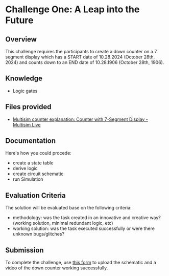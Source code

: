 # Challenge One: A Leap into the Future

## Overview

This challenge requires the participants to create a down counter on a 7 segment display which has a START date of 10.28.2024 (October 28th, 2024) and counts down to an END date of 10.28.1906 (October 28th, 1906).

## Knowledge

- Logic gates

## Files provided

- [Multisim counter explanation: Counter with 7-Segment Display - Multisim Live](https://www.multisim.com/content/DP6MYrVch3hwtDWamfmggg/counter-with-7-segment-display/)

## Documentation

Here's how you could procede:
- create a state table
- derive logic
- create circuit schematic
- run Simulation

## Evaluation Criteria

The solution will be evaluated base on the following criteria:
 - methodology: was the task created in an innovative and creative way? (working solution, minimal redundant logic, etc)
- working solution: was the task executed successfully or were there unknown bugs/glitches?

## Submission

To complete the challenge, use [this form](https://forms.gle/px57wh1FWKq2FmDA6) to upload the schematic and a video of the down counter working successfully.